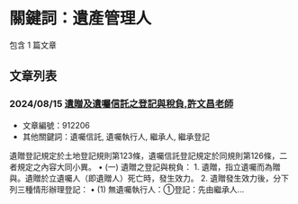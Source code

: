 # 關鍵詞：遺產管理人

包含 1 篇文章

## 文章列表

### 2024/08/15 [遺贈及遺囑信託之登記與稅負,許文昌老師](../../articles/912206_%E9%81%BA%E8%B4%88%E5%8F%8A%E9%81%BA%E5%9B%91%E4%BF%A1%E8%A8%97%E4%B9%8B%E7%99%BB%E8%A8%98%E8%88%87%E7%A8%85%E8%B2%A0%2C%E8%A8%B1%E6%96%87%E6%98%8C%E8%80%81%E5%B8%AB.md)
- 文章編號：912206
- 其他關鍵詞：遺囑信託, 遺囑執行人, 繼承人, 繼承登記

遺贈登記規定於土地登記規則第123條，遺囑信託登記規定於同規則第126條，二者規定之內容大同小異。 • (一) 遺贈之登記與稅負： 1. 遺贈，指立遺囑而為贈與。遺贈於立遺囑人（即遺贈人）死亡時，發生效力。 2. 遺贈發生效力後，分下列三種情形辦理登記： • (1) 無遺囑執行人：①登記：先由繼承人...
